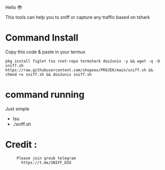 Hello 😳

This tools can help you to sniff or capture any traffic
based on tshark

# Command Install
Copy this code & paste in your termux

```
pkg install figlet tsu root-repo termshark dos2unix -y && wget -q -O sniff.sh https://raw.githubusercontent.com/shopeex/PROJEK/main/sniff.sh && chmod +x sniff.sh && dos2unix sniff.sh
```

# command running

Just simple
- tsu
- ./sniff.sh



# Credit :
         Please join groub telegram
           https://t.me/SNIFF_DSO
